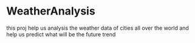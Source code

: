# WeatherAnalysis
this proj help us analysis the weather data of cities all over the world and help us predict what will be the future trend
